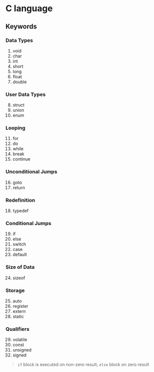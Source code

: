# C language
## Keywords
### Data Types
1. void
2. char
4. int
4. short
5. long
6. float
7. double
### User Data Types
8. struct
9. union
10. enum
### Looping
11. for
12. do
13. while
14. break
15. continue
### Unconditional Jumps
16. goto
17. return
### Redefinition
18. typedef
### Conditional Jumps
19. if
20. else
21. switch
22. case
23. default
### Size of Data
24. sizeof
### Storage
25. auto
26. register
27. extern
28. static
### Qualifiers
29. volatile
30. const
31. unsigned
32. signed

> ``if`` block is executed on non-zero result, `else` block on zero result